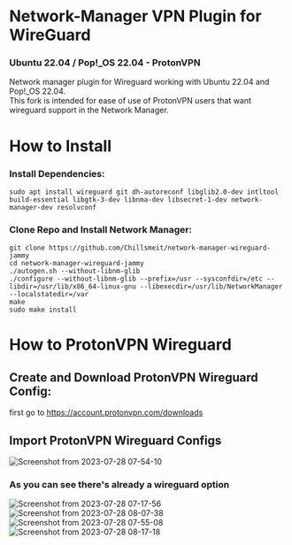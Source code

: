 # Network-Manager VPN Plugin for WireGuard 
### Ubuntu 22.04 / Pop!_OS 22.04 - ProtonVPN

Network manager plugin for Wireguard working with Ubuntu 22.04 and Pop!_OS 22.04.<br>
This fork is intended for ease of use of ProtonVPN users that want wireguard support in the Network Manager.

# How to Install

### Install Dependencies:
```
sudo apt install wireguard git dh-autoreconf libglib2.0-dev intltool build-essential libgtk-3-dev libnma-dev libsecret-1-dev network-manager-dev resolvconf
```
### Clone Repo and Install Network Manager:
```
git clone https://github.com/Chillsmeit/network-manager-wireguard-jammy
cd network-manager-wireguard-jammy
./autogen.sh --without-libnm-glib
./configure --without-libnm-glib --prefix=/usr --sysconfdir=/etc --libdir=/usr/lib/x86_64-linux-gnu --libexecdir=/usr/lib/NetworkManager --localstatedir=/var
make
sudo make install
```

# How to ProtonVPN Wireguard

## Create and Download ProtonVPN Wireguard Config:
first go to https://account.protonvpn.com/downloads
## Import ProtonVPN Wireguard Configs

![Screenshot from 2023-07-28 07-54-10](https://github.com/Chillsmeit/network-manager-wireguard-jammy/assets/93094077/d6f04745-0892-445d-a954-84800de7916c)
### As you can see there's already a wireguard option
![Screenshot from 2023-07-28 07-17-56](https://github.com/Chillsmeit/network-manager-wireguard-jammy/assets/93094077/225d0d49-b7d8-4bbc-9fcb-9953ce285960)
![Screenshot from 2023-07-28 08-07-38](https://github.com/Chillsmeit/network-manager-wireguard-jammy/assets/93094077/2eb48742-56b1-4e53-b107-9f11bad67bbf)
![Screenshot from 2023-07-28 07-55-08](https://github.com/Chillsmeit/network-manager-wireguard-jammy/assets/93094077/b4b46f34-e6b6-48db-96ce-84a151c85175)
![Screenshot from 2023-07-28 08-17-18](https://github.com/Chillsmeit/network-manager-wireguard-jammy/assets/93094077/893fba03-75e7-464b-b0a7-ab5340821a4c)
